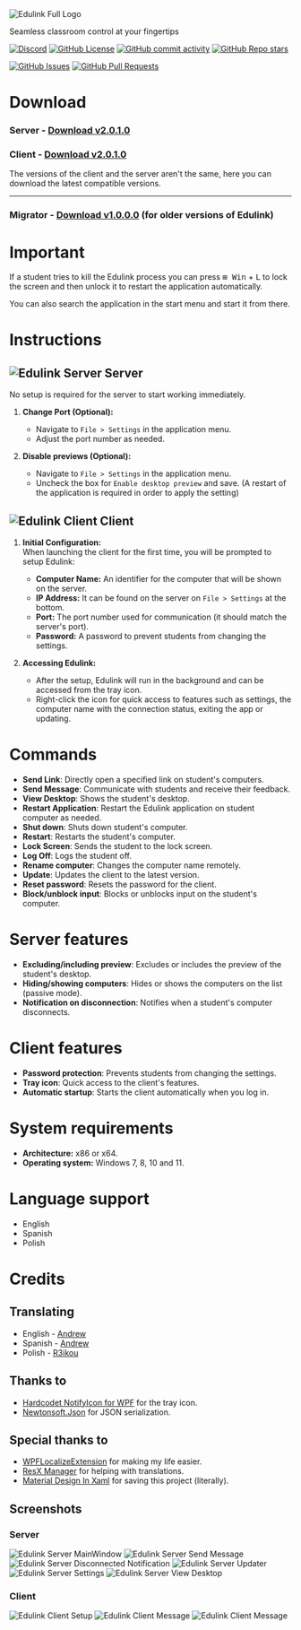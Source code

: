 <picture>
    <source media="(prefers-color-scheme: dark)" srcset="Assets/Logo/EdulinkLogoFullDarkTheme.png">
    <source media="(prefers-color-scheme: light)" srcset="Assets/Logo/EdulinkLogoFullLightTheme.png">
    <img alt="Edulink Full Logo" src="./light.png">
</picture>

Seamless classroom control at your fingertips

[![Discord](https://img.shields.io/discord/1308186919913390121?style=for-the-badge&logo=discord&logoColor=white)](https://discord.gg/qdRAdczxPS)
[![GitHub License](https://img.shields.io/github/license/lxvdev/Edulink?style=for-the-badge)](https://github.com/lxvdev/Edulink/blob/master/LICENSE.txt)
[![GitHub commit activity](https://img.shields.io/github/commit-activity/t/lxvdev/Edulink?style=for-the-badge)](https://github.com/lxvdev/Edulink/commits)
[![GitHub Repo stars](https://img.shields.io/github/stars/lxvdev/Edulink?style=for-the-badge)](https://github.com/lxvdev/Edulink/stargazers)

[![GitHub Issues](https://img.shields.io/github/issues/lxvdev/Edulink?style=for-the-badge)](https://github.com/lxvdev/Edulink/issues)
[![GitHub Pull Requests](https://img.shields.io/github/issues-pr/lxvdev/Edulink?style=for-the-badge)](https://github.com/lxvdev/Edulink/pulls)

# Download
### Server - [Download v2.0.1.0](https://github.com/lxvdev/Edulink/releases/tag/v2.0.1.0-server)
### Client - [Download v2.0.1.0](https://github.com/lxvdev/Edulink/releases/tag/v2.0.1.0-client)

The versions of the client and the server aren't the same, here you can download the latest compatible versions.

---
### Migrator - [Download v1.0.0.0](https://github.com/lxvdev/Edulink/releases/tag/v1.0.0.0-migrator) (for older versions of Edulink)

# Important
If a student tries to kill the Edulink process you can press <kbd>⊞ Win</kbd> + <kbd>L</kbd> to lock the screen and then unlock it to restart the application automatically.

You can also search the application in the start menu and start it from there.

# Instructions

<h2 font-size>
    <img align="Top" src="Assets\Logo\Edulink_Server_32px.png" alt="Edulink Server">
    Server
</h2>

No setup is required for the server to start working immediately.

1. **Change Port (Optional):**  
   - Navigate to ```File > Settings``` in the application menu.
   - Adjust the port number as needed.

2. **Disable previews (Optional):**
   - Navigate to ```File > Settings``` in the application menu.
   - Uncheck the box for ```Enable desktop preview``` and save. (A restart of the application is required in order to apply the setting)

<h2>
    <img align="Top" src="Assets\Logo\Edulink_Client_32px.png" alt="Edulink Client">
    Client
</h2>

1. **Initial Configuration:**  
    When launching the client for the first time, you will be prompted to setup Edulink:
    - **Computer Name:** An identifier for the computer that will be shown on the server.
    - **IP Address:** It can be found on the server on ```File > Settings``` at the bottom.
    - **Port:** The port number used for communication (it should match the server's port).
    - **Password:** A password to prevent students from changing the settings.

2. **Accessing Edulink:**
   - After the setup, Edulink will run in the background and can be accessed from the tray icon.
   - Right-click the icon for quick access to features such as settings, the computer name with the connection status, exiting the app or updating.

# Commands
- **Send Link**: Directly open a specified link on student's computers.
- **Send Message**: Communicate with students and receive their feedback.
- **View Desktop**: Shows the student's desktop.
- **Restart Application**: Restart the Edulink application on student computer as needed.
- **Shut down**: Shuts down student's computer.
- **Restart**: Restarts the student's computer.
- **Lock Screen**: Sends the student to the lock screen.
- **Log Off**: Logs the student off.
- **Rename computer**: Changes the computer name remotely.
- **Update**: Updates the client to the latest version.
- **Reset password**: Resets the password for the client.
- **Block/unblock input**: Blocks or unblocks input on the student's computer.

# Server features
- **Excluding/including preview**: Excludes or includes the preview of the student's desktop.
- **Hiding/showing computers**: Hides or shows the computers on the list (passive mode).
- **Notification on disconnection**: Notifies when a student's computer disconnects.

# Client features
- **Password protection**: Prevents students from changing the settings.
- **Tray icon**: Quick access to the client's features.
- **Automatic startup**: Starts the client automatically when you log in.

# System requirements
- **Architecture:** x86 or x64.
- **Operating system:** Windows 7, 8, 10 and 11.

# Language support
- English
- Spanish
- Polish

# Credits
## Translating
- English - [Andrew](https://github.com/lxvdev)
- Spanish - [Andrew](https://github.com/lxvdev)
- Polish - [R3ikou](https://github.com/R3ikou)

## Thanks to
- [Hardcodet NotifyIcon for WPF](https://github.com/hardcodet/wpf-notifyicon) for the tray icon.
- [Newtonsoft.Json](https://github.com/JamesNK/Newtonsoft.Json) for JSON serialization.

## Special thanks to
- [WPFLocalizeExtension](https://github.com/XAMLMarkupExtensions/WPFLocalizeExtension) for making my life easier.
- [ResX Manager](https://github.com/dotnet/ResXResourceManager) for helping with translations.
- [Material Design In Xaml](https://github.com/MaterialDesignInXAML/MaterialDesignInXamlToolkit) for saving this project (literally).

## Screenshots
### Server
![Edulink Server MainWindow](Assets/Screenshots/Edulink_Server_MainScreenConnected.png)
![Edulink Server Send Message](Assets/Screenshots/Edulink_Server_SendMessage.png)
![Edulink Server Disconnected Notification](Assets/Screenshots/Edulink_Server_DisconnectedNotification.png)
![Edulink Server Updater](Assets/Screenshots/Edulink_Server_Updater.png)
![Edulink Server Settings](Assets/Screenshots/Edulink_Server_Settings.png)
![Edulink Server View Desktop](Assets/Screenshots/Edulink_Server_ViewDesktop.png)

### Client
![Edulink Client Setup](Assets/Screenshots/Edulink_Client_Setup.png)
![Edulink Client Message](Assets/Screenshots/Edulink_Client_TrayIcon.png)
![Edulink Client Message](Assets/Screenshots/Edulink_Client_Message.png)
